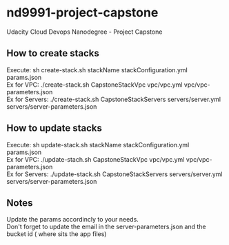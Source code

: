 # nd9991-project-capstone
Udacity Cloud Devops Nanodegree - Project Capstone

## How to create stacks

Execute: sh create-stack.sh stackName stackConfiguration.yml params.json \
Ex for VPC: ./create-stack.sh CapstoneStackVpc vpc/vpc.yml vpc/vpc-parameters.json \
Ex for Servers: ./create-stack.sh CapstoneStackServers servers/server.yml servers/server-parameters.json

## How to update stacks

Execute: sh update-stack.sh stackName stackConfiguration.yml params.json\
Ex for VPC: ./update-stach.sh CapstoneStackVpc vpc/vpc.yml vpc/vpc-parameters.json \
Ex for Servers: ./update-stack.sh CapstoneStackServers servers/server.yml servers/server-parameters.json

## Notes

Update the params accordincly to your needs.\
Don't forget to update the email in the server-parameters.json and the bucket id ( where sits the app files)


